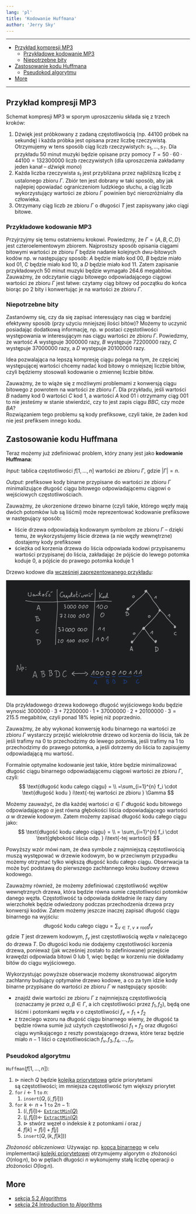 ```yaml
---
lang: 'pl'
title: 'Kodowanie Huffmana'
author: 'Jerry Sky'
---
```


---

- [Przykład kompresji MP3](#przykład-kompresji-mp3)
    - [Przykładowe kodowanie MP3](#przykładowe-kodowanie-mp3)
    - [Niepotrzebne bity](#niepotrzebne-bity)
- [Zastosowanie kodu Huffmana](#zastosowanie-kodu-huffmana)
    - [Pseudokod algorytmu](#pseudokod-algorytmu)
- [More](#more)

---

## Przykład kompresji MP3

Schemat kompresji MP3 w sporym uproszczeniu składa się z trzech kroków:
1. Dźwięk jest próbkowany z zadaną częstotliwością (np. 44100 próbek na sekundę) i każda próbka jest opisana przez liczbę rzeczywistą. Otrzymujemy w tens sposób ciąg liczb rzeczywistych: $s_1,\dots,s_T$. Dla przykładu 50 minut muzyki będzie opisane przy pomocy $T = 50 \cdot 60 \cdot 44100 = 132300000$ liczb rzeczywistych (dla uproszczenia zakładamy jeden kanał – *dźwięk mono*)
1. Każda liczba rzeczywista $s_t$ jest przybliżana przez najbliższą liczbę z ustalonego zbioru $\Gamma$. Zbiór ten jest dobrany w taki sposób, aby jak najlepiej opowiadać ograniczeniom ludzkiego słuchu, a ciąg liczb wykorzystujący wartości ze zbioru $\Gamma$ powinien być nierozróżnialny dla człowieka.
2. Otrzymany ciąg liczb ze zbioru $\Gamma$ o długości $T$ jest zapisywany jako ciągi bitowe.

### Przykładowe kodowanie MP3

Przyjrzyjmy się temu ostatniemu krokowi. Powiedzmy, że $\Gamma = \{A,B,C,D\}$ jest czteroelementowym zbiorem. Najprostszy sposób opisania ciągami bitowymi wartości ze zbioru $\Gamma$ będzie nadanie kolejnych dwu-bitowych kodów np. w następujący sposób: $A$ będzie miało kod $00$, $B$ będzie miało kod $01$, $C$ będzie miało kod $10$, a $D$ będzie miało kod $11$. Zatem zapisanie przykładowych 50 minut muzyki będzie wymagało $264.6$ megabitów. Zauważmy, że odczytanie ciągu bitowego odpowiadającego ciągowi wartości ze zbioru $\Gamma$ jest łatwe: czytamy ciąg bitowy od początku do końca biorąc po 2 bity i konwertując je na wartości ze zbioru $\Gamma$.

### Niepotrzebne bity

Zastanówmy się, czy da się zapisać interesujący nas ciąg w bardziej efektywny sposób (przy użyciu mniejszej ilości bitów)? Możemy to uczynić posiadając dodatkową informację, np. w postaci częstotliwości występowania w interesującym nas ciągu wartości ze zbioru $\Gamma$. Powiedzmy, że wartość $A$ występuje $3000000$ razy, $B$ występuje $72200000$ razy, $C$ występuje $37000000$ razy, a $D$ występuje $20100000$ razy.

Idea pozwalająca na lepszą kompresję ciągu polega na tym, że częściej występującej wartości chcemy nadać kod bitowy o mniejszej liczbie bitów, czyli będziemy stosowali kodowanie o zmiennej liczbie bitów.

Zauważmy, że to wiąże się z możliwymi problemami z konwersją ciągu bitowego z powrotem na wartości ze zbioru $\Gamma$. Dla przykładu, jeśli wartości $B$ nadamy kod $0$ wartości $C$ kod $1$, a wartości $A$ kod $01$ i otrzymamy ciąg $001$ to nie jesteśmy w stanie stwierdzić, czy to jest zapis ciągu $BBC$, czy może $BA$?\
Rozwiązaniem tego problemu są kody prefiksowe, czyli takie, że żaden kod nie jest prefiksem innego kodu.

## Zastosowanie kodu Huffmana

Teraz możemy już zdefiniować problem, który znany jest jako **kodowanie Huffmana**:

*Input:* tablica częstotliwości $f[1,\dots,n]$ wartości ze zbioru $\Gamma$, gdzie $|\Gamma| = n$.

*Output:* prefiksowe kody binarne przypisane do wartości ze zbioru $\Gamma$ minimalizujące długość ciągu bitowego odpowiadającemu ciągowi o wejściowych częstotliwościach.

Zauważmy, że ukorzenione drzewo binarne (czyli takie, którego węzły mają dwóch potomków lub są liśćmi) może reprezentować kodowanie prefiksowe w następujący sposób:
- liście drzewa odpowiadają kodowanym symbolom ze zbioru $\Gamma$ – dzięki temu, że wykorzystujemy liście drzewa (a nie węzły wewnętrzne) dostajemy kody prefiksowe
- ścieżka od korzenia drzewa do liścia odpowiada kodowi przypisanemu wartości przypisanej do liścia, zakładając że pójście do lewego potomka koduje $0$, a pójście do prawego potomka koduje $1$

Drzewo kodowe dla [wcześniej zaprezentowanego przykładu](#przykład-kompresji-mp3):

![example](huffman-example.png)

Dla przykładowego drzewa kodowego długość wyjściowego kodu będzie wynosić $3000000 \cdot 3 + 72200000 \cdot 1 + 37000000 \cdot 2 + 20100000 \cdot 3 = 215.5$ megabitów, czyli ponad $18\%$ lepiej niż poprzednio.

Zauważmy, że aby wykonać konwersję kodu binarnego na wartości ze zbioru $\Gamma$ wystarczy przejść wielokrotnie drzewo od korzenia do liścia, tak że jeśli trafimy na $0$ to przechodzimy do lewego potomka, jeśli trafimy na $1$ to przechodzimy do prawego potomka, a jeśli dotrzemy do liścia to zapisujemy odpowiadającą mu wartość.

Formalnie optymalne kodowanie jest takie, które będzie minimalizować długość ciągu binarnego odpowiadającemu ciągowi wartości ze zbioru $\Gamma$, czyli:
$$
\text{długość kodu całego ciągu} =
\\
=\sum_{i=1}^{n} f_i \cdot \text{długość kodu } i\text{-tej wartości ze zbioru } \Gamma
$$

Możemy zauważyć, że dla każdej wartości $\alpha \in \Gamma$ długość kodu bitowego odpowiadającego $\alpha$ jest równa głębokości liścia odpowiadającego wartości $\alpha$ w drzewie kodowym. Zatem możemy zapisać długość kodu całego ciągu jako:
$$
\text{długość kodu całego ciągu} =
\\
= \sum_{i=1}^{n} f_i \cdot \text{głębokość liścia odp. } i\text{-tej wartości}
$$

Powyższy wzór mówi nam, że dwa symbole z najmniejszą częstotliwością muszą występować w drzewie kodowym, bo w przeciwnym przypadku możemy otrzymać tylko większą długość kodu całego ciągu. Obserwacja ta może być podstawą do pierwszego zachłannego kroku budowy drzewa kodowego.

Zauważmy również, że możemy zdefiniować częstotliwość węzłów wewnętrznych drzewa, która będzie równa sumie częstotliwości potomków danego węzła. Częstotliwość ta odpowiada dokładnie ile razy dany wierzchołek będzie odwiedzony podczas przechodzenia drzewa przy konwersji kodów. Zatem możemy jeszcze inaczej zapisać długość ciągu binarnego na wyjściu:
$$
\text{długość kodu całego ciągu} = \sum_{v \in T,~ v \neq \mathrm{root}} f_v
$$
gdzie $T$ jest drzewem kodowym, $f_v$ jest częstotliwością węzła $v$ należącego do drzewa $T$. Do długości kodu nie dodajemy częstotliwości korzenia drzewa, ponieważ (jak wcześniej zostało to zdefiniowane) przejście krawędzi odpowiada bitowi $0$ lub $1$, więc będąc w korzeniu nie dokładamy bitów do ciągu wyjściowego.

Wykorzystując powyższe obserwacje możemy skonstruować algorytm zachłanny budujący optymalne drzewo kodowe, a co za tym idzie kody binarne przypisane do wartości ze zbioru $\Gamma$ w następujący sposób:
- znajdź dwie wartości ze zbioru $\Gamma$ z najmniejszą częstotliwością (oznaczamy je przez $\alpha,\beta \in \Gamma$, a ich częstotliwości przez $f_1, f_2$), będą one liśćmi i potomkami węzła $v$ o częstotliwości $f_v = f_1 + f_2$
- z trzeciego wzoru na długość ciągu binarnego wiemy, że długość ta będzie równa sumie już użytych częstotliwości $f_1 + f_2$ oraz długości ciągu wynikającego z reszty powstającego drzewa, które teraz będzie miało $n-1$ liści o częstotliwościach $f_v,f_3,f_4,\dots,f_n$.

### Pseudokod algorytmu

`Huffman`$(f[1,\dots,n])$:
1. $\triangleright$ niech $Q$ będzie [kolejką priorytetową](../2020-05-04/kolejka-priorytetowa.md) gdzie priorytetami są częstotliwości; im mniejsza częstotliwość tym większy priorytet
2. `for` $i \gets 1$ `to` $n$:
   1. `insert`$(Q, (i, f[i]))$
3. `for` $k \gets n+1$ `to` $2n-1$:
   1. $(i, f[i]) \gets$ [`ExtractMin`$(Q)$](../2020-05-04/kolejka-priorytetowa.md#extractminq)
   2. $(j, f[j]) \gets$ [`ExtractMin`$(Q)$](../2020-05-04/kolejka-priorytetowa.md#extractminq)
   3. $\triangleright$ stwórz węzeł o indeksie $k$ z potomkami $i$ oraz $j$
   4. $f[k] = f[i] + f[j]$
   5. `insert`$(Q, (k, f[k]))$

*Złożoność obliczeniowa:* Używając np. [kopca binarnego](../2020-04-27/binary-heap.md) w celu implementacji [kolejki priorytetowej](../2020-05-04/kolejka-priorytetowa.md) otrzymujemy algorytm o złożoności $O(n\log n)$, bo w pętlach długości $n$ wykonujemy stałą liczbę operacji o złożoności $O(\log n)$.

## More

- [sekcja 5.2 Algorithms][dpv]
- [sekcja 24 Introduction to Algorithms][clrs]

[dpv]: http://algorithmics.lsi.upc.edu/docs/Dasgupta-Papadimitriou-Vazirani.pdf
[clrs]: https://web.ist.utl.pt/~fabio.ferreira/material/asa/clrs.pdf
